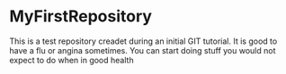 # MyFirstRepository
This is a test repository creadet during an initial GIT tutorial.
It is good to have a flu or angina sometimes. You can start doing stuff you would not expect to do when in good health
